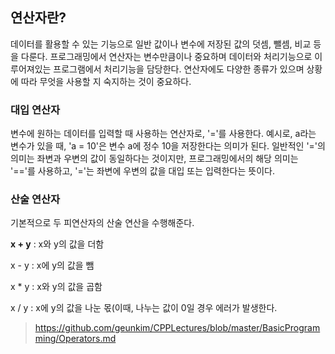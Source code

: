 ## 연산자란?

데이터를 활용할 수 있는 기능으로 일반 값이나 변수에 저장된 값의 덧셈, 뺄셈, 비교 등을 다룬다. 프로그래밍에서 연산자는 변수만큼이나 중요하며 데이터와 처리기능으로 이루어져있는 프로그램에서 처리기능을 담당한다.
연산자에도 다양한 종류가 있으며 상황에 따라 무엇을 사용할 지 숙지하는 것이 중요하다.

### 대입 연산자

변수에 원하는 데이터를 입력할 때 사용하는 연산자로, '='를 사용한다. 예시로, a라는 변수가 있을 때, 'a = 10'은 변수 a에 정수 10을 저장한다는 의미가 된다.
일반적인 '='의 의미는 좌변과 우변의 값이 동일하다는 것이지만, 프로그래밍에서의 해당 의미는 '=='를 사용하고, '='는 좌변에 우변의 값을 대입 또는 입력한다는 뜻이다.





### 산술 연산자

기본적으로 두 피연산자의 산술 연산을 수행해준다.

**x + y** : x와 y의 값을 더함

x - y : x에 y의 값을 뺌

x * y : x와 y의 값을 곱함

x / y : x에 y의 값을 나눈 몫(이때, 나누는 값이 0일 경우 에러가 발생한다.

> https://github.com/geunkim/CPPLectures/blob/master/BasicProgramming/Operators.md
